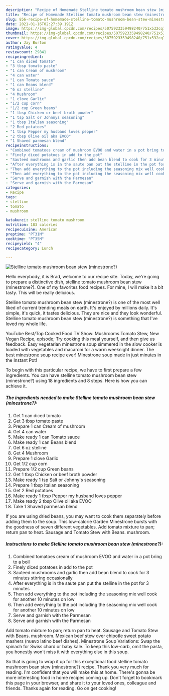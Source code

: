 ```yaml
---
description: "Recipe of Homemade Stelline tomato mushroom bean stew (minestrone?)"
title: "Recipe of Homemade Stelline tomato mushroom bean stew (minestrone?)"
slug: 856-recipe-of-homemade-stelline-tomato-mushroom-bean-stew-minestrone
date: 2021-01-16T02:27:39.191Z
image: https://img-global.cpcdn.com/recipes/5075923359498240/751x532cq70/stelline-tomato-mushroom-bean-stew-minestrone-recipe-main-photo.jpg
thumbnail: https://img-global.cpcdn.com/recipes/5075923359498240/751x532cq70/stelline-tomato-mushroom-bean-stew-minestrone-recipe-main-photo.jpg
cover: https://img-global.cpcdn.com/recipes/5075923359498240/751x532cq70/stelline-tomato-mushroom-bean-stew-minestrone-recipe-main-photo.jpg
author: Jay Burton
ratingvalue: 4
reviewcount: 29841
recipeingredient:
- "1 can diced tomato"
- "3 tbsp tomato paste"
- "1 can Cream of mushroom"
- "4 can water"
- "1 can Tomato sauce"
- "1 can Beans blend"
- "6 oz stelline"
- "4 Mushroom"
- "1 clove Garlic"
- "1/2 cup corn"
- "1/2 cup Green beans"
- "1 tbsp Chicken or beef broth powder"
- "1 tsp Salt or Johnnys seasoning"
- "1 tbsp Italian seasoning"
- "2 Red potatoes"
- "1 tbsp Pepper my husband loves pepper"
- "2 tbsp Olive oil aka EVOO"
- "1 Shaved parmesan blend"
recipeinstructions:
- "Combined tomatoes cream of mushroom EVOO and water in a pot bring to a boil"
- "Finely diced potatoes in add to the pot"
- "Sauteed mushrooms and garlic then add bean blend to cook for 3 minutes stirring occasionally"
- "After everything is in the saute pan put the stelline in the pot for 3 minutes"
- "Then add everything to the pot including the seasoning mix well cook for another 10 minutes on low"
- "Then add everything to the pot including the seasoning mix well cook for another 10 minutes on low"
- "Serve and garnish with the Parmesan"
- "Serve and garnish with the Parmesan"
categories:
- Recipe
tags:
- stelline
- tomato
- mushroom

katakunci: stelline tomato mushroom 
nutrition: 183 calories
recipecuisine: American
preptime: "PT31M"
cooktime: "PT35M"
recipeyield: "4"
recipecategory: Lunch

---
```



![Stelline tomato mushroom bean stew (minestrone?)](https://img-global.cpcdn.com/recipes/5075923359498240/751x532cq70/stelline-tomato-mushroom-bean-stew-minestrone-recipe-main-photo.jpg)

Hello everybody, it is Brad, welcome to our recipe site. Today, we're going to prepare a distinctive dish, stelline tomato mushroom bean stew (minestrone?). One of my favorites food recipes. For mine, I will make it a bit tasty. This will be really delicious.

Stelline tomato mushroom bean stew (minestrone?) is one of the most well liked of current trending meals on earth. It's enjoyed by millions daily. It's simple, it's quick, it tastes delicious. They are nice and they look wonderful. Stelline tomato mushroom bean stew (minestrone?) is something that I've loved my whole life.

YouTube Best/Top Cooked Food TV Show: Mushrooms Tomato Stew, New Vegan Recipe, episode; Try cooking this meal yourself, and then give us feedback. Easy vegetarian minestrone soup simmered in the slow cooker is loaded with vegetables and macaroni for a warm weeknight dinner. The best minestrone soup recipe ever! Minestrone soup made in just minutes in the Instant Pot!


To begin with this particular recipe, we have to first prepare a few ingredients. You can have stelline tomato mushroom bean stew (minestrone?) using 18 ingredients and 8 steps. Here is how you can achieve it.

<!--inarticleads1-->

##### The ingredients needed to make Stelline tomato mushroom bean stew (minestrone?):

1. Get 1 can diced tomato
1. Get 3 tbsp tomato paste
1. Prepare 1 can Cream of mushroom
1. Get 4 can water
1. Make ready 1 can Tomato sauce
1. Make ready 1 can Beans blend
1. Get 6 oz stelline
1. Get 4 Mushroom
1. Prepare 1 clove Garlic
1. Get 1/2 cup corn
1. Prepare 1/2 cup Green beans
1. Get 1 tbsp Chicken or beef broth powder
1. Make ready 1 tsp Salt or Johnny&#39;s seasoning
1. Prepare 1 tbsp Italian seasoning
1. Get 2 Red potatoes
1. Make ready 1 tbsp Pepper my husband loves pepper
1. Make ready 2 tbsp Olive oil aka EVOO
1. Take 1 Shaved parmesan blend


If you are using dried beans, you may want to cook them separately before adding them to the soup. This low-calorie Garden Minestrone bursts with the goodness of seven different vegetables. Add tomato mixture to pan; return pan to heat. Sausage and Tomato Stew with Beans. mushroom. 

<!--inarticleads2-->

##### Instructions to make Stelline tomato mushroom bean stew (minestrone?):

1. Combined tomatoes cream of mushroom EVOO and water in a pot bring to a boil
1. Finely diced potatoes in add to the pot
1. Sauteed mushrooms and garlic then add bean blend to cook for 3 minutes stirring occasionally
1. After everything is in the saute pan put the stelline in the pot for 3 minutes
1. Then add everything to the pot including the seasoning mix well cook for another 10 minutes on low
1. Then add everything to the pot including the seasoning mix well cook for another 10 minutes on low
1. Serve and garnish with the Parmesan
1. Serve and garnish with the Parmesan


Add tomato mixture to pan; return pan to heat. Sausage and Tomato Stew with Beans. mushroom. Mexican beef stew over chipotle sweet potato mashers (nuevo latino beef dishes). Minestrone Soup Variations: Swap the spinach for Swiss chard or baby kale. To keep this low-carb, omit the pasta, you honestly won&#39;t miss it with everything else in this soup. 

So that is going to wrap it up for this exceptional food stelline tomato mushroom bean stew (minestrone?) recipe. Thank you very much for reading. I'm confident that you will make this at home. There's gonna be more interesting food in home recipes coming up. Don't forget to bookmark this page in your browser, and share it to your loved ones, colleague and friends. Thanks again for reading. Go on get cooking!
